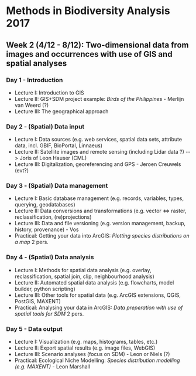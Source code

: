 Methods in Biodiversity Analysis 2017
=====================================

Week 2 (4/12 - 8/12): Two-dimensional data from images and occurrences with use of GIS and spatial analyses
-----------------------------------------------------------------------------------------------------------

### Day 1 - Introduction

- Lecture I: Introduction to GIS
- Lecture II: GIS+SDM project example: _Birds of the Philippines_ - Merlijn van Weerd (?)
- Lecture III: The geographical approach

### Day 2 - (Spatial) Data input

- Lecture I: Data sources (e.g. web services, spatial data sets, attribute data, incl. GBIF, BioPortal, Linnaeus)
- Lecture II: Satellite images and remote sensing (including Lidar data ?)  --> Joris of Leon Hauser (CML)
- Lecture III: Digitalization, georeferencing and GPS - Jeroen Creuwels (evt?)

### Day 3 - (Spatial) Data management

- Lecture I: Basic database management (e.g. records, variables, types, querying, geodatabases)
- Lecture II: Data conversions and transformations (e.g. vector <=> raster, reclassification, (re)projections)
- Lecture III: Data and file versioning (e.g. version management, backup, history, provenance) - Vos
- Practical: Getting your data into ArcGIS: _Plotting species distributions on a map_ 2 pers.

### Day 4 - (Spatial) Data analysis

- Lecture I: Methods for spatial data analysis (e.g. overlay, reclassification, spatial join, clip, neighbourhood analysis)
- Lecture II: Automated spatial data analysis (e.g. flowcharts, model builder, python scripting)
- Lecture III: Other tools for spatial data (e.g. ArcGIS extensions, QGIS, PostGIS, MAXENT)
- Practical: Analysing your data in ArcGIS: _Data preperation with use of spatial tools for SDM_ 2 pers.

### Day 5 - Data output

- Lecture I: Visualization (e.g. maps, histograms, tables, etc.)
- Lecture II: Export spatial results (e.g. image files, WebGIS)
- Lecture III: Scenario analyses (focus on SDM) - Leon or Niels (?)
- Practical: Ecological Niche Modelling: _Species distribution modelling (e.g. MAXENT)_ - Leon Marshall
